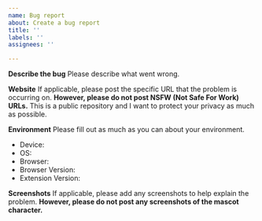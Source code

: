 ```yaml
---
name: Bug report
about: Create a bug report
title: ''
labels: ''
assignees: ''

---
```


**Describe the bug**
Please describe what went wrong.

**Website**
If applicable, please post the specific URL that the problem is occurring on.
**However, please do not post NSFW (Not Safe For Work) URLs.** This is a public repository and I want to protect your privacy as much as possible.

**Environment**
Please fill out as much as you can about your environment.
 - Device:
 - OS:
 - Browser:
 - Browser Version:
 - Extension Version:

**Screenshots**
If applicable, please add any screenshots to help explain the problem.
**However, please do not post any screenshots of the mascot character.**
